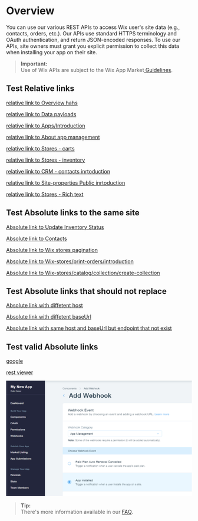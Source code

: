 # Overview

You can use our various REST APIs to access Wix user's site data (e.g., contacts, orders, etc.). Our APIs use standard HTTPS terminology and OAuth authentication, and return JSON-encoded responses.
To use our APIs, site owners must grant you explicit permission to collect this data when installing your app on their site.

  <blockquote class='important'><p>
  <strong>Important:</strong><br/>
Use of Wix APIs are subject to the Wix App Market<a target="_blank" href="https://devforum.wix.com/en/article/app-market-guidelines"> Guidelines</a>.
</p>
</blockquote>

## Test Relative links
[relative link to Overview hahs](#Overview)

[relative link to Data payloads](Data%20Payloads.md)

[relative link to Apps/Introduction](../all/guides/apps/Introduction.md)

[relative link to About app management](../app-management/guides/About%20App%20Management.md)

[relative link to Stores - carts](../wix-stores/guides/carts/Introduction.md)

[relative link to Stores - inventory](../all/guides/stores-inventory/Introduction.md)

[relative link to CRM - contacts inrtoduction](../all/guides/contacts/Introduction.md)

[relative link to Site-properties Public inrtoduction](../all/guides/site-properties/Public%20Introduction.md)

[relative link to Stores - Rich text](../wix-stores/guides/Rich%20Text.md)

## Test Absolute links to the same site

[Absolute link to Update Inventory Status](https://bo.wix.com/wix-docs/development/wix-stores/inventory/get-inventory-variants)

[Absolute link to  Contacts](https://bo.wix.com/wix-docs/development/contacts)

[Absolute link to  Wix stores pagination](https://bo.wix.com/wix-docs/development/wix-stores/pagination)

[Absolute link to  Wix-stores/print-orders/introduction](https://bo.wix.com/wix-docs/development/wix-stores/print-orders/introduction)

[Absolute link to  Wix-stores/catalog/collection/create-collection](https://bo.wix.com/wix-docs/development/wix-stores/catalog/collection/create-collection)

## Test Absolute links that should not replace

[Absolute link with diffetent host](https://www.wix.com/wix-docs/development/contacts)

[Absolute link with diffetent baseUrl](https://bo.wix.com/wix-docs/test/contacts)

[Absolute link with same host and baseUrl but endpoint that not exist](https://bo.wix.com/wix-docs/development/test/contacts)

## Test valid Absolute links
[google](https://www.google.com)

[rest viewer](https://bo.wix.com/wix-docs/rets)


![relative link to oauth flow diagram](../media/add-webhook-2.png)

<blockquote class='tip'><p>
  <strong>Tip:</strong><br/>
There's more information available in our <a target="_blank" href="https://devforum.wix.com/en/article/api-faq">FAQ</a>.
</p>
</blockquote>
